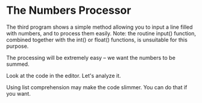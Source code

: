 
# The Numbers Processor

The third program shows a simple method allowing you to input a line filled with numbers, and to process them easily. Note: the routine input() function, combined together with the int() or float() functions, is unsuitable for this purpose.

The processing will be extremely easy – we want the numbers to be summed.

Look at the code in the editor. Let's analyze it.

Using list comprehension may make the code slimmer. You can do that if you want.
